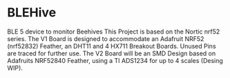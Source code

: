 # BLEHive
BLE 5 device to monitor Beehives
This Project is based on the Nortic nrf52 series. 
The V1 Board is designed to accommodate an Adafruit NRF52 (nrf52832) Feather, an DHT11 and 4 HX711 Breakout Boards. Unused Pins are traced for further use.
The V2 Board will be an SMD Design based on Adafruits NRF52840 Feather, using a TI ADS1234 for up to 4 scales (Desing WIP).

 
